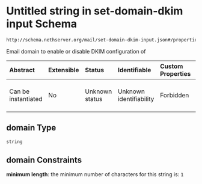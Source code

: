 # Untitled string in set-domain-dkim input Schema

```txt
http://schema.nethserver.org/mail/set-domain-dkim-input.json#/properties/domain
```

Email domain to enable or disable DKIM configuration of

| Abstract            | Extensible | Status         | Identifiable            | Custom Properties | Additional Properties | Access Restrictions | Defined In                                                                             |
| :------------------ | :--------- | :------------- | :---------------------- | :---------------- | :-------------------- | :------------------ | :------------------------------------------------------------------------------------- |
| Can be instantiated | No         | Unknown status | Unknown identifiability | Forbidden         | Allowed               | none                | [set-domain-dkim-input.json\*](mail/set-domain-dkim-input.json "open original schema") |

## domain Type

`string`

## domain Constraints

**minimum length**: the minimum number of characters for this string is: `1`
